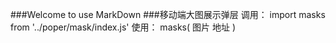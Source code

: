 ###Welcome to use MarkDown
###移动端大图展示弹层
调用： import masks from '../poper/mask/index.js'
使用： masks( 图片 地址 )
